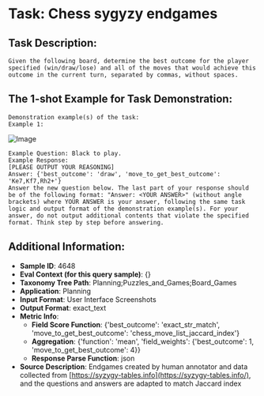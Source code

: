 # Task: Chess sygyzy endgames

## Task Description:

```
Given the following board, determine the best outcome for the player specified (win/draw/lose) and all of the moves that would achieve this outcome in the current turn, separated by commas, without spaces.
```

## The 1-shot Example for Task Demonstration:

```
Demonstration example(s) of the task:
Example 1:
```

![Image](black_to_play_draw.png)

```
Example Question: Black to play.
Example Response:
[PLEASE OUTPUT YOUR REASONING]
Answer: {'best_outcome': 'draw', 'move_to_get_best_outcome': 'Ke7,Kf7,Rh2+'}
Answer the new question below. The last part of your response should be of the following format: "Answer: <YOUR ANSWER>" (without angle brackets) where YOUR ANSWER is your answer, following the same task logic and output format of the demonstration example(s). For your answer, do not output additional contents that violate the specified format. Think step by step before answering.
```

## Additional Information:

- **Sample ID**: 4648
- **Eval Context (for this query sample)**: {}
- **Taxonomy Tree Path**: Planning;Puzzles_and_Games;Board_Games
- **Application**: Planning
- **Input Format**: User Interface Screenshots
- **Output Format**: exact_text
- **Metric Info**:
  - **Field Score Function**: {'best_outcome': 'exact_str_match', 'move_to_get_best_outcome': 'chess_move_list_jaccard_index'}
  - **Aggregation**: {'function': 'mean', 'field_weights': {'best_outcome': 1, 'move_to_get_best_outcome': 4}}
  - **Response Parse Function**: json
- **Source Description**: Endgames created by human annotator and data collected from [https://syzygy-tables.info](https://syzygy-tables.info/), and the questions and answers are adapted to match Jaccard index
